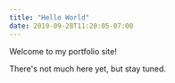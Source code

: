 ```yaml
---
title: "Hello World"
date: 2019-09-28T11:20:05-07:00
---
```


Welcome to my portfolio site!

There's not much here yet, but stay tuned.
